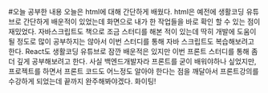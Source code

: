 #오늘 공부한 내용
오늘은 html에 대해 간단하게 배웠다. html은 예전에 생활코딩 유튜브로 간단하게 배운적이 있었는데 화면으로 내가 한 작업들을 바로 확인 할 수 있는 점이 재밌었다. 자바스크립트도 책으로 조금 스터디를 해본 적이 있는데 딱히 개발에 도움이 될 정도로 많이 공부하지는 않아서 이번 스터디를 통해 자바 스크립트도 복습해보려고 한다. React도 생활코딩 유튜브로 잠깐 배운적은 있지만 이번 프론트 스터디를 통해 좀 더 깊게 공부해보려고 한다. 사실 백엔드개발자라 프론트를 굳이 배워야하나 싶었지만, 프로젝트를 하면서 프론트 코드도 어느정도 알아야 한다는 점을 깨달아서 프론트강의를 수강하게 되었는데 끝까지 완주해봐야겠다. 화이팅!
